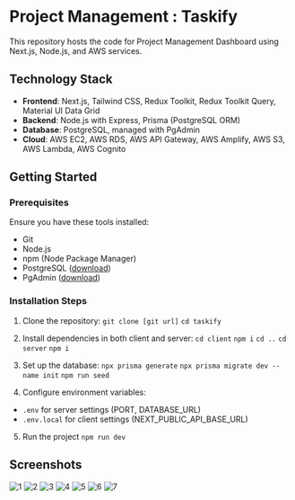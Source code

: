 # Project Management : Taskify

This repository hosts the code for Project Management Dashboard using Next.js, Node.js, and AWS services.

## Technology Stack

- **Frontend**: Next.js, Tailwind CSS, Redux Toolkit, Redux Toolkit Query, Material UI Data Grid
- **Backend**: Node.js with Express, Prisma (PostgreSQL ORM)
- **Database**: PostgreSQL, managed with PgAdmin
- **Cloud**: AWS EC2, AWS RDS, AWS API Gateway, AWS Amplify, AWS S3, AWS Lambda, AWS Cognito

## Getting Started

### Prerequisites

Ensure you have these tools installed:

- Git
- Node.js
- npm (Node Package Manager)
- PostgreSQL ([download](https://www.postgresql.org/download/))
- PgAdmin ([download](https://www.pgadmin.org/download/))

### Installation Steps

1. Clone the repository:
   `git clone [git url]`
   `cd taskify`

2. Install dependencies in both client and server:
   `cd client`
   `npm i`
   `cd ..`
   `cd server`
   `npm i`

3. Set up the database:
   `npx prisma generate`
   `npx prisma migrate dev --name init`
   `npm run seed`

4. Configure environment variables:
- `.env` for server settings (PORT, DATABASE_URL)
- `.env.local` for client settings (NEXT_PUBLIC_API_BASE_URL)

5. Run the project
   `npm run dev`

## Screenshots

![1](https://github.com/user-attachments/assets/0e700e0d-6fb9-42ab-aa77-ad9b0a3c2d15)
![2](https://github.com/user-attachments/assets/b2293538-c58b-42fc-b3df-5910523328de)
![3](https://github.com/user-attachments/assets/e0ceb26d-069f-4b17-b9b7-98e9dadda0b9)
![4](https://github.com/user-attachments/assets/6712a005-f3d9-465a-85a3-b122b174c571)
![5](https://github.com/user-attachments/assets/fa35ca03-ec15-443d-8f55-a122a1146500)
![6](https://github.com/user-attachments/assets/0ebfa146-b552-497b-8202-1e686ca5d290)
![7](https://github.com/user-attachments/assets/c60a0d06-f156-4976-9382-9231ab04762c)

